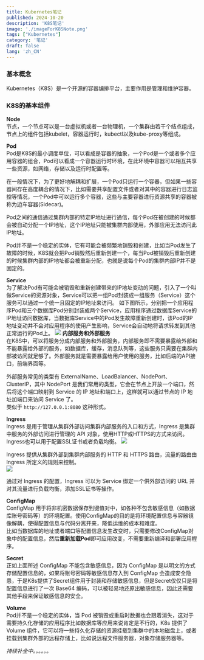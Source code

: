 ```yaml
---
title: Kubernetes笔记
published: 2024-10-20
description: 'K8S笔记'
image: './imageForK8SNote.png'
tags: ["Kubernetes"]
category: '笔记'
draft: false 
lang: 'zh_CN'
---
```

### 基本概念
Kubernetes（K8S）是一个开源的容器编排平台，主要作用是管理和维护容器。

### K8S的基本组件
**Node**  
节点，一个节点可以是一台虚拟机或者一台物理机，一个集群由若干个结点组成，节点上的组件包括kubelet，容器运行时，kubectl以及kube-proxy等组成。
                                          
**Pod**  
Pod是K8S的最小调度单位，可以看成是容器的抽象，一个Pod是一个或者多个应用容器的组合，Pod可以看成一个容器运行时环境，在此环境中容器可以相互共享一些资源，如网络，存储以及运行时配置等。

在一般情况下，为了更好地解耦和扩展，一个Pod只运行一个容器，但如果一些容器间存在高度耦合的情况下，比如需要共享配置文件或者对其中的容器进行日志监控等情况，一个Pod中可以运行多个容器，这些与主要容器进行资源共享的容器被称为边车容器(Sidecar)。

Pod之间的通信通过集群内部的特定IP地址进行通信，每个Pod在被创建的时候都会被自动分配一个IP地址，这个IP地址只能被集群内部使用，外部应用无法访问此IP地址。

Pod并不是一个稳定的实体，它有可能会被频繁地销毁和创建，比如当Pod发生了故障的时候，K8S就会把Pod销毁然后重新创建一个，每当Pod被销毁后重新创建的时候集群内部的IP地址都会被重新分配，也就是说每个Pod的集群内部IP并不是固定的。

**Service**  
为了解决Pod有可能会被销毁和重新创建带来的IP地址变动的问题，引入了一个叫做Service的资源对象，Service可以把一组Pod封装成一组服务（Service）这个服务可以通过一个统一且固定的IP地址来访问。
如下图所示，分别把一个应用程序Pod和三个数据库Pod分别封装成两个Service，应用程序通过数据库Service的IP地址访问数据库，当数据库Service中的Pod发生故障重新创建时，该Pod的IP地址变动并不会对应用程序的使用产生影响，Service会自动地将请求转发到其他正常运行的Pod上。
<img src="https://p.sda1.dev/19/e3abe44c3b2f530038398ad7809963ce/k8sImage1.png" >
**内部服务和外部服务**  
在K8S中，可以将服务分成内部服务和外部服务，内部服务即不需要暴露给外部和不能暴露给外部的服务，如数据库，缓存，消息队列等，这些服务只需要在集群内部被访问就足够了。外部服务就是需要暴露给用户使用的服务，比如后端的API接口，前端界面等。  

外部服务常见的类型有 ExternalName、LoadBalancer、NodePort、ClusterIP，其中 NodePort 是我们常用的类型，它会在节点上开放一个端口，然后将这个端口映射到 Service 的 IP 地址和端口上，这样就可以通过节点的 IP 地址加端口来访问 Service 了。  
类似于 `http://127.0.0.1:8080` 这种形式。

**Ingress**  
Ingress 是用于管理从集群外部访问集群内部服务的入口和方式，Ingress 是集群中服务的外部访问进行管理的 API 对象，使用HTTP或HTTPS的方式来访问。Ingress也可以用于配置SSL证书或者负载均衡。
<img src="https://p.sda1.dev/19/cd61f163a75c882c56f84c09c1b2833d/k8sImage2.png" >  

Ingress 提供从集群外部到集群内部服务的 HTTP 和 HTTPS 路由，流量的路由由 Ingress 所定义的规则来控制。  
<img src="https://p.sda1.dev/19/8097ebcc4c278fb98ce8d73f0e81946d/k8sImage3.png" >  
  
通过对 Ingress 的配置，Ingress 可以为 Service 绑定一个供外部访问的 URL 并对其流量进行负载均衡，添加SSL证书等操作。  
  
**ConfigMap**  
ConfigMap 用于将非机密数据保存到键值对中，如各种不包含敏感信息（如数据库账号密码等）的环境配置。使用ConfigMap的目的是将环境配置信息与容器镜像解耦，使得配置信息与代码分离开来，降低运维的成本和难度。  
比如当数据库的地址或者端口等配置信息发生改变时，只需要修改ConfigMap对象中的配置信息，然后**重新加载Pod**即可应用改变，不需要重新编译和部署应用程序。  
  
**Secret**  
正如上面所述 ConfigMap 不能包含敏感信息，因为 ConfigMap 是以明文的方式存储配置信息的，如果将账号密码等敏感信息存入到 ConfigMap 会造成安全隐患，于是K8s提供了Secret组件用于封装和存储敏感信息，但是Secret仅仅只是将配置信息进行了一次 Base64 编码，可以被轻易地还原出敏感信息，因此还需要其他手段来保证敏感信息的安全。  
  
**Volume**  
Pod并不是一个稳定的实体，当 Pod 被销毁或重启时数据也会跟着消失，这对于需要持久化存储的应用程序比如数据库等应用来说肯定是不行的，K8s 提供了 Volume 组件，它可以将一些持久化存储的资源挂载到集群中的本地磁盘上，或者挂载到集群外部的远程存储上，比如说远程文件服务器，对象存储服务器等。  


_持续补全中。。。。。。_